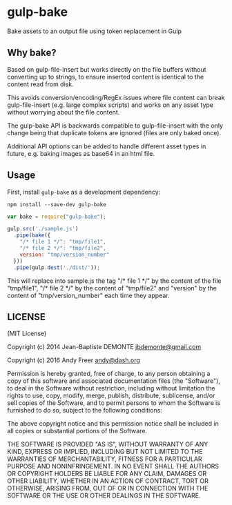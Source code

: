 # gulp-bake

Bake assets to an output file using token replacement in Gulp

## Why bake?

Based on gulp-file-insert but works directly on the file buffers without converting up to strings, to ensure inserted content is identical to the content read from disk.

This avoids conversion/encoding/RegEx issues where file content can break gulp-file-insert (e.g. large complex scripts) and works on any asset type without worrying about the file content.

The gulp-bake API is backwards compatible to gulp-file-insert with the only change being that duplicate tokens are ignored (files are only baked once).

Additional API options can be added to handle different asset types in future, e.g. baking images as base64 in an html file.

## Usage

First, install `gulp-bake` as a development dependency:

```shell
npm install --save-dev gulp-bake
```


```javascript
var bake = require("gulp-bake");

gulp.src('./sample.js')
  .pipe(bake({
    "/* file 1 */": "tmp/file1",
    "/* file 2 */": "tmp/file2",
    version: "tmp/version_number"
  }))
  .pipe(gulp.dest('./dist/'));
```
This will replace into sample.js the tag "/\* file 1 \*/" by the content of the file "tmp/file1", "/\* file 2 \*/" by the content of "tmp/file2" and "version" by the content of "tmp/version_number" each time they appear.

## LICENSE

(MIT License)

Copyright (c) 2014 Jean-Baptiste DEMONTE <jbdemonte@gmail.com>

Copyright (c) 2016 Andy Freer <andy@dash.org>

Permission is hereby granted, free of charge, to any person obtaining
a copy of this software and associated documentation files (the
"Software"), to deal in the Software without restriction, including
without limitation the rights to use, copy, modify, merge, publish,
distribute, sublicense, and/or sell copies of the Software, and to
permit persons to whom the Software is furnished to do so, subject to
the following conditions:

The above copyright notice and this permission notice shall be
included in all copies or substantial portions of the Software.

THE SOFTWARE IS PROVIDED "AS IS", WITHOUT WARRANTY OF ANY KIND,
EXPRESS OR IMPLIED, INCLUDING BUT NOT LIMITED TO THE WARRANTIES OF
MERCHANTABILITY, FITNESS FOR A PARTICULAR PURPOSE AND
NONINFRINGEMENT. IN NO EVENT SHALL THE AUTHORS OR COPYRIGHT HOLDERS BE
LIABLE FOR ANY CLAIM, DAMAGES OR OTHER LIABILITY, WHETHER IN AN ACTION
OF CONTRACT, TORT OR OTHERWISE, ARISING FROM, OUT OF OR IN CONNECTION
WITH THE SOFTWARE OR THE USE OR OTHER DEALINGS IN THE SOFTWARE.


[npm-url]: https://npmjs.org/package/gulp-bake
[npm-image]: https://badge.fury.io/js/gulp-bake.png
